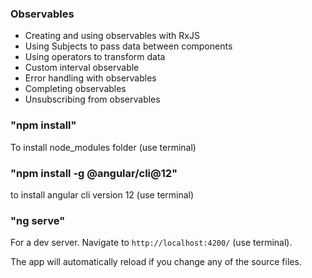 ### Observables

* Creating and using observables with RxJS
* Using Subjects to pass data between components
* Using operators to transform data
* Custom interval observable
* Error handling with observables
* Completing observables
* Unsubscribing from observables


### "npm install"

To install node_modules folder (use terminal)

### "npm install -g @angular/cli@12" 
to install angular cli version 12 (use terminal)

### "ng serve" 

For a dev server. Navigate to `http://localhost:4200/` (use terminal). 

The app will automatically reload if you change any of the source files.